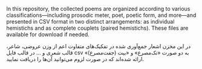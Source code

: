 In this repository, the collected poems are organized according to various classifications—including prosodic meter, poet, poetic form, and more—and presented in CSV format in two distinct arrangements: as individual hemistichs and as complete couplets (paired hemistichs). These files are available for download if needed.

در این مخزن اشعار جمع‌آوری شده در تفکیک‌های متفاوت اعم از وزن عروضی، شاعر، قالب شعری و ... در قالب فایل csv به دو صورت «تک‌مصرع» و «بیت (جفت‌مصرع)» ارائه شده‌اند که در صورت لزوم می‌توانید آن‌ها را دریافت نمایید.
